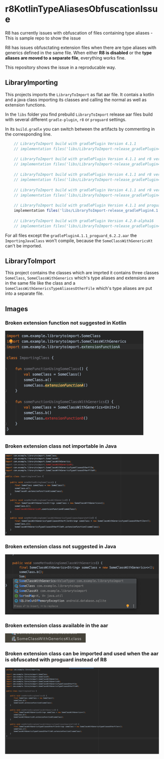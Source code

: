 # r8KotlinTypeAliasesObfuscationIssue
R8 has currently issues with obfuscation of files containing type aliases - This is sample repo to show the issue

R8 has issues obfusctating extension files when there are  type aliases with generics defined in the same file.
When either **R8 is disabled** or the **type aliases are moved to a separate file**, everything works fine.

This repository shows the issue in a reproducable way.

## LibraryImporting
This projects imports the `LibraryToImport` as flat aar file.
It contais a kotlin and a java class importing its classes and calling the normal as well as extension functions.

In the `libs` folder you find prebuild `LibraryToImport` release aar files build with several different `gradle-plugin`, `r8` or `proguard` settings.

In its `build.gradle` you can switch between the artifacts by commenting in the corresponding line.
```gradle
	// LibraryToImport build with gradlePlugin Version 4.1.1
    // implementation files('libs/LibraryToImport-release_gradlePlugin4.1.1.aar')

    // LibraryToImport build with gradlePlugin Version 4.1.1 and r8 version 2.1.66
    // implementation files('libs/LibraryToImport-release_gradlePlugin4.1.1_r8_2.1.66.aar')

    // LibraryToImport build with gradlePlugin Version 4.1.1 and r8 version 2.2.41
    // implementation files('libs/LibraryToImport-release_gradlePlugin4.1.1_r8_2.2.41.aar')

    // LibraryToImport build with gradlePlugin Version 4.1.1 and r8 version 3.0.7-dev
    // implementation files('libs/LibraryToImport-release_gradlePlugin4.1.1_r8_3.0.7-dev.aar')

    // LibraryToImport build with gradlePlugin Version 4.1.1 and proguard 6.2.2 - r8 disabled
    implementation files('libs/LibraryToImport-release_gradlePlugin4.1.1_proguard_6.2.2.aar')

    // LibraryToImport build with gradlePlugin Version 4.2.0-alpha16
    // implementation files('libs/LibraryToImport-release_gradlePlugin4.2.0_alpha16.aar')
```

For all files except the `gradlePlugin4.1.1_proguard_6.2.2.aar` the `ImportingJavaClass` won't compile, because the `SomeClassWithGenericsKt` can't be imported. 


## LibraryToImport

This project contains the classes which are imprted it contains three classes `SomeClass`,  `SomeClassWithGenerics` which's type aliases and extensions are in the same file like the class and a `SomeClassWithGenericsTypeAliasesOtherFile` which's type aliases are put into a separate file.

## Images

### Broken extension function not suggested in Kotlin
![Extension function not found in Kotlin](images/extension_function_not_found_in_kotlin.png)

### Broken extension class not importable in Java
![KT class not found in Java](images/KTclass_with_extension_not_found_in_java.png)

### Broken extension class not suggested in Java
![KT class not suggested in Java](images/KTclass_not_suggested_in_java.png)

### Broken extension class available in the aar
![KT class in the aar](images/KTclass_in_aar.png)

### Broken extension class can be imported and used when the aar is obfuscated with proguard instead of R8
![KT class found when aar is obfuscated with Proguard](images/KTclass_with_extension_not_found_in_java_with_proguard_obfuscated.png)

